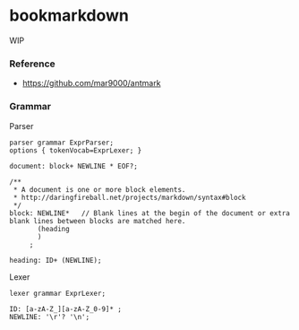 bookmarkdown
============
WIP
### Reference
- https://github.com/mar9000/antmark

### Grammar
Parser
```antlr
parser grammar ExprParser;
options { tokenVocab=ExprLexer; }

document: block+ NEWLINE * EOF?;

/**
 * A document is one or more block elements.
 * http://daringfireball.net/projects/markdown/syntax#block
 */
block: NEWLINE*   // Blank lines at the begin of the document or extra blank lines between blocks are matched here.
       (heading
       )
     ;
     
heading: ID+ (NEWLINE);
```
Lexer
```antlr
lexer grammar ExprLexer;

ID: [a-zA-Z_][a-zA-Z_0-9]* ;
NEWLINE: '\r'? '\n';
```
